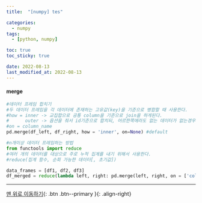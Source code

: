 ```yaml
---
title:  "[numpy] tes" 

categories: 
  - numpy
tags:
  - [python, numpy]

toc: true
toc_sticky: true

date: 2022-08-13
last_modified_at: 2022-08-13
---
```




#### merge

~~~python
#데이터 프레임 합치기
#두 데이터 프레임을 각 데이터에 존재하는 고유값(key)을 기준으로 병합할 때 사용한다.
#how = inner -> 교집합으로 공통 column을 기준으로 join을 하게된다.
#      outer -> 옵션을 줘서 id기준으로 합치되, 어르한쪽에라도 없는 데이터가 없는경우 NaN값이 지정된다.
#on = column_name
pd.merge(df_left, df_right, how = 'inner', on=None) #default

#n개이상 데이터 프레임하는 방법
from functools import reduce
#여러 개의 데이터를 대상으로 주로 누적 집계를 내기 위해서 사용한다.
#reduce(집계 함수, 순회 가능한 데이터[, 초기값])

data_frames = [df1, df2, df3]
df_merged = reduce(lambda left, right: pd.merge(left, right, on = ['column_key'], how = 'outer'), data_frames)
~~~







---



[맨 위로 이동하기](#){: .btn .btn--primary }{: .align-right}